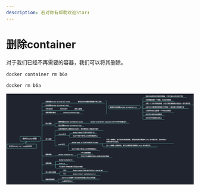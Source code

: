 ```yaml
---
description: 若对你有帮助欢迎Star⬆
---
```


# 删除container

对于我们已经不再需要的容器，我们可以将其删除。

```bash
docker container rm b6a
```

```bash
docker rm b6a
```

![](../.gitbook/assets/containerop.png)

